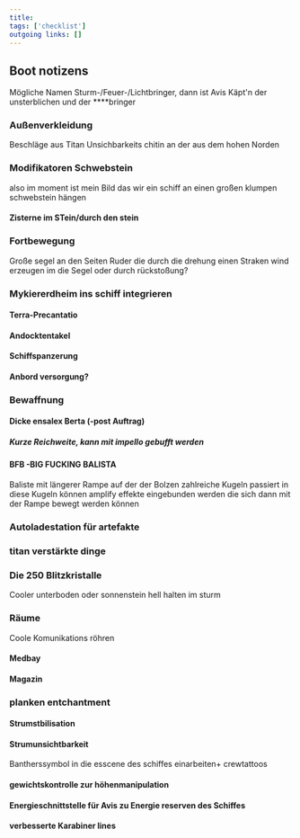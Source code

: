 ```yaml
---
title:   
tags: ['checklist']
outgoing links: []  
---
```

## Boot notizens  
Mögliche Namen Sturm-/Feuer-/Lichtbringer, dann ist Avis Käpt'n der unsterblichen und der ****bringer
### Außenverkleidung
Beschläge aus Titan
Unsichbarkeits chitin an der aus dem hohen Norden
### Modifikatoren Schwebstein
also im moment ist mein Bild das wir ein schiff an einen großen klumpen schwebstein hängen
#### Zisterne im STein/durch den stein
### Fortbewegung
Große segel an den Seiten
Ruder die durch die drehung einen Straken wind erzeugen
im die Segel oder durch rückstoßung?
### Mykiererdheim ins schiff integrieren
#### Terra-Precantatio
#### Andocktentakel
#### Schiffspanzerung
#### Anbord versorgung?
### Bewaffnung
#### Dicke ensalex Berta (-post Auftrag)
##### Kurze Reichweite, kann mit impello gebufft werden
#### BFB -BIG FUCKING BALISTA
Baliste mit längerer Rampe auf der der Bolzen zahlreiche Kugeln passiert in diese Kugeln können amplify effekte eingebunden werden die sich dann mit der Rampe bewegt werden können
### Autoladestation für artefakte
### titan verstärkte dinge
### Die 250 Blitzkristalle
Cooler unterboden oder sonnenstein hell halten im sturm
### Räume
Coole Komunikations röhren
#### Medbay
#### Magazin
### planken entchantment
#### Strumstbilisation
#### Strumunsichtbarkeit
Bantherssymbol in die esscene des schiffes einarbeiten+ crewtattoos
#### gewichtskontrolle zur höhenmanipulation
#### Energieschnittstelle für Avis zu Energie reserven des Schiffes
#### verbesserte Karabiner lines
